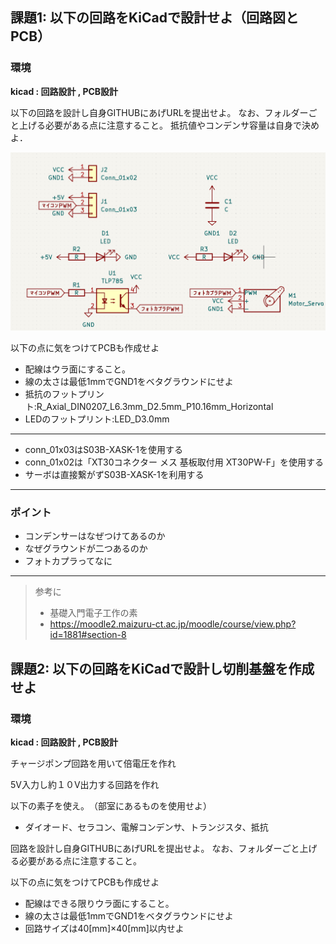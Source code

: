 ## 課題1: 以下の回路をKiCadで設計せよ（回路図とPCB）

### 環境
**kicad : 回路設計 , PCB設計**

以下の回路を設計し自身GITHUBにあげURLを提出せよ。
なお、フォルダーごと上げる必要がある点に注意すること。
抵抗値やコンデンサ容量は自身で決めよ．

![Alt text](sozai/kairo1.png)

以下の点に気をつけてPCBも作成せよ
* 配線はウラ面にすること。
* 線の太さは最低1mmでGND1をベタグラウンドにせよ
* 抵抗のフットプリント:R_Axial_DIN0207_L6.3mm_D2.5mm_P10.16mm_Horizontal
* LEDのフットプリント:LED_D3.0mm
---
* conn_01x03はS03B-XASK-1を使用する
* conn_01x02は「XT30コネクター メス 基板取付用 XT30PW-F」を使用する
* サーボは直接繋がずS03B-XASK-1を利用する
---


### ポイント

* コンデンサーはなぜつけてあるのか
* なぜグラウンドが二つあるのか
* フォトカプラってなに

---
>参考に
>* 基礎入門電子工作の素
>* https://moodle2.maizuru-ct.ac.jp/moodle/course/view.php?id=1881#section-8


## 課題2: 以下の回路をKiCadで設計し切削基盤を作成せよ

### 環境
**kicad : 回路設計 , PCB設計**

チャージポンプ回路を用いて倍電圧を作れ

5V入力し約１０V出力する回路を作れ

以下の素子を使え。　（部室にあるものを使用せよ）
* ダイオード、セラコン、電解コンデンサ、トランジスタ、抵抗

回路を設計し自身GITHUBにあげURLを提出せよ。
なお、フォルダーごと上げる必要がある点に注意すること。

以下の点に気をつけてPCBも作成せよ
* 配線はできる限りウラ面にすること。
* 線の太さは最低1mmでGND1をベタグラウンドにせよ
* 回路サイズは40[mm]×40[mm]以内せよ